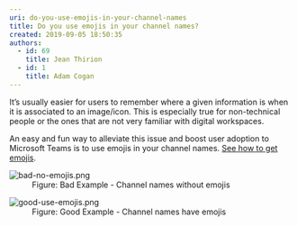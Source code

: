 ```yaml
---
uri: do-you-use-emojis-in-your-channel-names
title: Do you use emojis in your channel names?
created: 2019-09-05 18:50:35
authors:
  - id: 69
    title: Jean Thirion
  - id: 1
    title: Adam Cogan
---
```





<span class='intro'> <p class="ssw15-rteElement-P">​It’s usually easier for users to remember where a given information is when it is associated to an image/icon. This is especially true for non-technical people or the ones that are not very familiar with digital workspaces.​<br></p> </span>

<p>​An easy and fun way to alleviate this issue and boost user adoption to Microsoft Teams is to use emojis in your channel names. 
   <a href="https&#58;//www.howtogeek.com/208890/how-to-use-emoji-on-your-smartphone-or-pc/v">See how to get emojis</a>.<br></p><dl class="badImage"><dt><img src="/PublishingImages/bad-no-emojis.png" alt="bad-no-emojis.png" /></dt><dd>Figure&#58; Bad Example - Channel names without emojis</dd></dl><dl class="goodImage"><dt><img src="/PublishingImages/good-use-emojis.png" alt="good-use-emojis.png" /></dt><dd>Figure&#58; Good Example - Channel names have emojis<span style="color&#58;#444444;">​</span></dd></dl>


